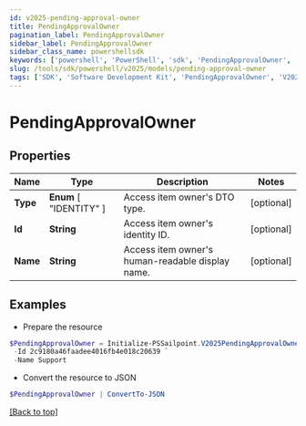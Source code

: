```yaml
---
id: v2025-pending-approval-owner
title: PendingApprovalOwner
pagination_label: PendingApprovalOwner
sidebar_label: PendingApprovalOwner
sidebar_class_name: powershellsdk
keywords: ['powershell', 'PowerShell', 'sdk', 'PendingApprovalOwner', 'V2025PendingApprovalOwner'] 
slug: /tools/sdk/powershell/v2025/models/pending-approval-owner
tags: ['SDK', 'Software Development Kit', 'PendingApprovalOwner', 'V2025PendingApprovalOwner']
---
```



# PendingApprovalOwner

## Properties

Name | Type | Description | Notes
------------ | ------------- | ------------- | -------------
**Type** |  **Enum** [  "IDENTITY" ] | Access item owner's DTO type. | [optional] 
**Id** | **String** | Access item owner's identity ID. | [optional] 
**Name** | **String** | Access item owner's human-readable display name. | [optional] 

## Examples

- Prepare the resource
```powershell
$PendingApprovalOwner = Initialize-PSSailpoint.V2025PendingApprovalOwner  -Type IDENTITY `
 -Id 2c9180a46faadee4016fb4e018c20639 `
 -Name Support
```

- Convert the resource to JSON
```powershell
$PendingApprovalOwner | ConvertTo-JSON
```


[[Back to top]](#) 

